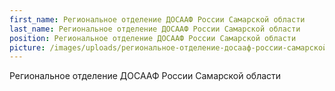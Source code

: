 ```yaml
---
first_name: Региональное отделение ДОСААФ России Самарской области
last_name: Региональное отделение ДОСААФ России Самарской области
position: Региональное отделение ДОСААФ России Самарской области
picture: /images/uploads/региональное-отделение-досааф-россии-самарской-области.png
---
```

Региональное отделение ДОСААФ России Самарской области